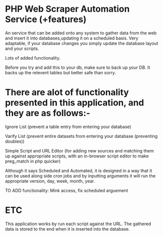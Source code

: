 PHP Web Scraper Automation Service (+features)
================================
An service that can be added onto any system to gather data from the web
and insert it into databases,updating it on a scheduled basis. Very adaptable,
if your database changes you simply update the database layout and your scripts.

Lots of added functionality.


Before you try and add this to your db, make sure to back up your DB. It backs up the relevent tables but better safe than sorry.

There are alot of functionality presented in this application, and they are as follows:-
================================
Ignore List (prevent a table entry from entering your database)

Varify List (prevent entire datasets from entering your database (preventing doubles))

Simple Script and URL Editor (for adding new sources and matching them up against appropriate scripts, with an in-browser script editor to make preg_match in php quicker)

Although it says Scheduled and Automated, it is designed in a way that it can
be used along side cron jobs and by inputting arguments it will run
the appropriate version, day, week, month, year.

TO ADD functionality: Mink access, fix scheduled arguement

ETC
===
This application works by run each script against the URL.
The gathered data is stored to the end when it is inserted into the database.

